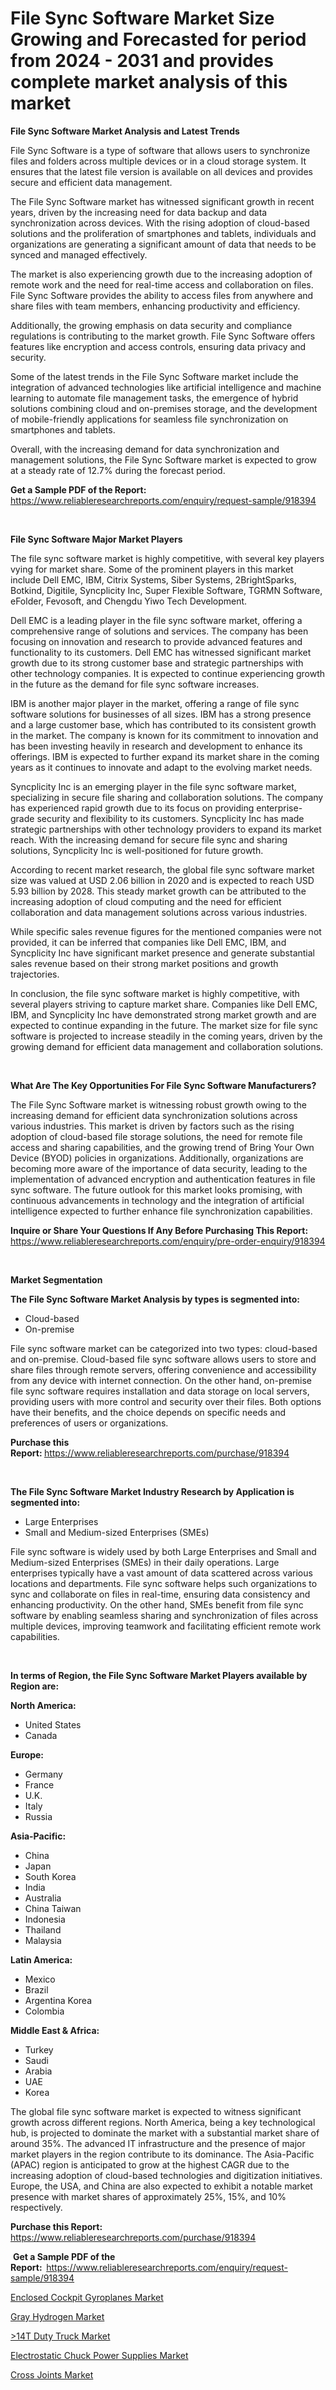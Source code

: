 <p><h1>File Sync Software Market Size Growing and Forecasted for period from 2024 - 2031 and provides complete market analysis of this market</h1></p><p><strong>File Sync Software Market Analysis and Latest Trends</strong></p>
<p><p>File Sync Software is a type of software that allows users to synchronize files and folders across multiple devices or in a cloud storage system. It ensures that the latest file version is available on all devices and provides secure and efficient data management.</p><p>The File Sync Software market has witnessed significant growth in recent years, driven by the increasing need for data backup and data synchronization across devices. With the rising adoption of cloud-based solutions and the proliferation of smartphones and tablets, individuals and organizations are generating a significant amount of data that needs to be synced and managed effectively.</p><p>The market is also experiencing growth due to the increasing adoption of remote work and the need for real-time access and collaboration on files. File Sync Software provides the ability to access files from anywhere and share files with team members, enhancing productivity and efficiency.</p><p>Additionally, the growing emphasis on data security and compliance regulations is contributing to the market growth. File Sync Software offers features like encryption and access controls, ensuring data privacy and security.</p><p>Some of the latest trends in the File Sync Software market include the integration of advanced technologies like artificial intelligence and machine learning to automate file management tasks, the emergence of hybrid solutions combining cloud and on-premises storage, and the development of mobile-friendly applications for seamless file synchronization on smartphones and tablets.</p><p>Overall, with the increasing demand for data synchronization and management solutions, the File Sync Software market is expected to grow at a steady rate of 12.7% during the forecast period.</p></p>
<p><strong>Get a Sample PDF of the Report:&nbsp;</strong> <a href="https://www.reliableresearchreports.com/enquiry/request-sample/918394">https://www.reliableresearchreports.com/enquiry/request-sample/918394</a></p>
<p>&nbsp;</p>
<p><strong>File Sync Software Major Market Players</strong></p>
<p><p>The file sync software market is highly competitive, with several key players vying for market share. Some of the prominent players in this market include Dell EMC, IBM, Citrix Systems, Siber Systems, 2BrightSparks, Botkind, Digitile, Syncplicity Inc, Super Flexible Software, TGRMN Software, eFolder, Fevosoft, and Chengdu Yiwo Tech Development.</p><p>Dell EMC is a leading player in the file sync software market, offering a comprehensive range of solutions and services. The company has been focusing on innovation and research to provide advanced features and functionality to its customers. Dell EMC has witnessed significant market growth due to its strong customer base and strategic partnerships with other technology companies. It is expected to continue experiencing growth in the future as the demand for file sync software increases.</p><p>IBM is another major player in the market, offering a range of file sync software solutions for businesses of all sizes. IBM has a strong presence and a large customer base, which has contributed to its consistent growth in the market. The company is known for its commitment to innovation and has been investing heavily in research and development to enhance its offerings. IBM is expected to further expand its market share in the coming years as it continues to innovate and adapt to the evolving market needs.</p><p>Syncplicity Inc is an emerging player in the file sync software market, specializing in secure file sharing and collaboration solutions. The company has experienced rapid growth due to its focus on providing enterprise-grade security and flexibility to its customers. Syncplicity Inc has made strategic partnerships with other technology providers to expand its market reach. With the increasing demand for secure file sync and sharing solutions, Syncplicity Inc is well-positioned for future growth.</p><p>According to recent market research, the global file sync software market size was valued at USD 2.06 billion in 2020 and is expected to reach USD 5.93 billion by 2028. This steady market growth can be attributed to the increasing adoption of cloud computing and the need for efficient collaboration and data management solutions across various industries.</p><p>While specific sales revenue figures for the mentioned companies were not provided, it can be inferred that companies like Dell EMC, IBM, and Syncplicity Inc have significant market presence and generate substantial sales revenue based on their strong market positions and growth trajectories.</p><p>In conclusion, the file sync software market is highly competitive, with several players striving to capture market share. Companies like Dell EMC, IBM, and Syncplicity Inc have demonstrated strong market growth and are expected to continue expanding in the future. The market size for file sync software is projected to increase steadily in the coming years, driven by the growing demand for efficient data management and collaboration solutions.</p></p>
<p>&nbsp;</p>
<p><strong>What Are The Key Opportunities For File Sync Software Manufacturers?</strong></p>
<p><p>The File Sync Software market is witnessing robust growth owing to the increasing demand for efficient data synchronization solutions across various industries. This market is driven by factors such as the rising adoption of cloud-based file storage solutions, the need for remote file access and sharing capabilities, and the growing trend of Bring Your Own Device (BYOD) policies in organizations. Additionally, organizations are becoming more aware of the importance of data security, leading to the implementation of advanced encryption and authentication features in file sync software. The future outlook for this market looks promising, with continuous advancements in technology and the integration of artificial intelligence expected to further enhance file synchronization capabilities.</p></p>
<p><strong>Inquire or Share Your Questions If Any Before Purchasing This Report:</strong> <a href="https://www.reliableresearchreports.com/enquiry/pre-order-enquiry/918394">https://www.reliableresearchreports.com/enquiry/pre-order-enquiry/918394</a></p>
<p>&nbsp;</p>
<p><strong>Market Segmentation</strong></p>
<p><strong>The File Sync Software Market Analysis by types is segmented into:</strong></p>
<p><ul><li>Cloud-based</li><li>On-premise</li></ul></p>
<p><p>File sync software market can be categorized into two types: cloud-based and on-premise. Cloud-based file sync software allows users to store and share files through remote servers, offering convenience and accessibility from any device with internet connection. On the other hand, on-premise file sync software requires installation and data storage on local servers, providing users with more control and security over their files. Both options have their benefits, and the choice depends on specific needs and preferences of users or organizations.</p></p>
<p><strong>Purchase this Report:&nbsp;</strong><a href="https://www.reliableresearchreports.com/purchase/918394">https://www.reliableresearchreports.com/purchase/918394</a></p>
<p>&nbsp;</p>
<p><strong>The File Sync Software Market Industry Research by Application is segmented into:</strong></p>
<p><ul><li>Large Enterprises</li><li>Small and Medium-sized Enterprises (SMEs)</li></ul></p>
<p><p>File sync software is widely used by both Large Enterprises and Small and Medium-sized Enterprises (SMEs) in their daily operations. Large enterprises typically have a vast amount of data scattered across various locations and departments. File sync software helps such organizations to sync and collaborate on files in real-time, ensuring data consistency and enhancing productivity. On the other hand, SMEs benefit from file sync software by enabling seamless sharing and synchronization of files across multiple devices, improving teamwork and facilitating efficient remote work capabilities.</p></p>
<p>&nbsp;</p>
<p><strong>In terms of Region, the File Sync Software Market Players available by Region are:</strong></p>
<p>
    <p> <strong> North America: </strong>
        <ul>
            <li>United States</li>
            <li>Canada</li>
        </ul>
        </p> 
    <p> <strong> Europe: </strong>
        <ul>
            <li>Germany</li>
            <li>France</li>
            <li>U.K.</li>
            <li>Italy</li>
            <li>Russia</li>
        </ul>
        </p> 
    <p> <strong> Asia-Pacific: </strong>
        <ul>
            <li>China</li>
            <li>Japan</li>
            <li>South Korea</li>
            <li>India</li>
            <li>Australia</li>
            <li>China Taiwan</li>
            <li>Indonesia</li>
            <li>Thailand</li>
            <li>Malaysia</li>
        </ul>
        </p> 
    <p> <strong> Latin America: </strong>
        <ul>
            <li>Mexico</li>
            <li>Brazil</li>
            <li>Argentina Korea</li>
            <li>Colombia</li>
        </ul>
        </p> 
    <p> <strong> Middle East & Africa: </strong>
        <ul>
            <li>Turkey</li>
            <li>Saudi</li>
            <li>Arabia</li>
            <li>UAE</li>
            <li>Korea</li>
        </ul>
    </p>
    </p>
<p><p>The global file sync software market is expected to witness significant growth across different regions. North America, being a key technological hub, is projected to dominate the market with a substantial market share of around 35%. The advanced IT infrastructure and the presence of major market players in the region contribute to its dominance. The Asia-Pacific (APAC) region is anticipated to grow at the highest CAGR due to the increasing adoption of cloud-based technologies and digitization initiatives. Europe, the USA, and China are also expected to exhibit a notable market presence with market shares of approximately 25%, 15%, and 10% respectively.</p></p>
<p><strong>Purchase this Report: </strong><a href="https://www.reliableresearchreports.com/purchase/918394">https://www.reliableresearchreports.com/purchase/918394</a></p>
<p>&nbsp;<strong>Get a Sample PDF of the Report:&nbsp;&nbsp;</strong><a href="https://www.reliableresearchreports.com/enquiry/request-sample/918394">https://www.reliableresearchreports.com/enquiry/request-sample/918394</a></p>
<p><strong></strong></p>
<p><p><a href="https://medium.com/@geoanderson1978/enclosed-cockpit-gyroplanes-market-furnishes-information-on-market-share-market-trends-and-market-7d01558f6e61">Enclosed Cockpit Gyroplanes Market</a></p><p><a href="https://github.com/irfadac/Market-Research-Report-List-1/blob/main/gray-hydrogen-market.md">Gray Hydrogen Market</a></p><p><a href="https://www.linkedin.com/pulse/gt14t-duty-truck-market-provides-comprehensive-analysis-including-3xsse?trackingId=lu7yPAJ0TWy4EIOAzgTKSw%3D%3D">>14T Duty Truck Market</a></p><p><a href="https://github.com/juniordelafrance/Market-Research-Report-List-1/blob/main/electrostatic-chuck-power-supplies-market.md">Electrostatic Chuck Power Supplies Market</a></p><p><a href="https://www.linkedin.com/pulse/decoding-cross-joints-market-deep-dive-latest-trends-segmentation-77ive?trackingId=ftCvP%2BCmRgqvbehLJQYfzQ%3D%3D">Cross Joints Market</a></p></p>